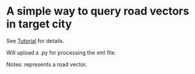 # A simple way to query road vectors in target city

See [Tutorial](http://news.migage.com/articles/OSM+OpenStreetMap+获取城市路网数据及转为ESRI+shp数据的方法_3443209_csdn.html) for details.

Will upload a .py for processing the xml file.

Notes: <way id=xxx > represents a road vector.
